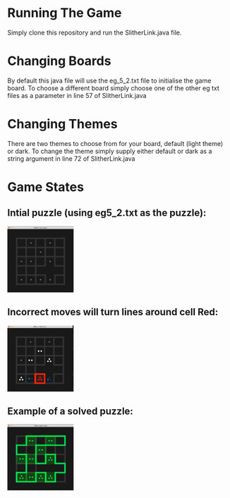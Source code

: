 # Running The Game
Simply clone this repository and run the SlitherLink.java file.

# Changing Boards
By default this java file will use the eg_5_2.txt file to initialise the game board.
To choose a different board simply choose one of the other eg txt files as a parameter in line 57 of SlitherLink.java

# Changing Themes
There are two themes to choose from for your board, default (light theme) or dark.
To change the theme simply supply either default or dark as a string argument in line 72 of SlitherLink.java

# Game States

## Intial puzzle (using eg5_2.txt as the puzzle):
<img src="./images/initial-board.png" style="width:150px; height:150px" />

## Incorrect moves will turn lines around cell Red:
<img src="./images/invalid-move.png" style="width:150px; height:150px"/>

## Example of a solved puzzle:
<img src="./images/win.png" style="width:150px; height:150px" />
